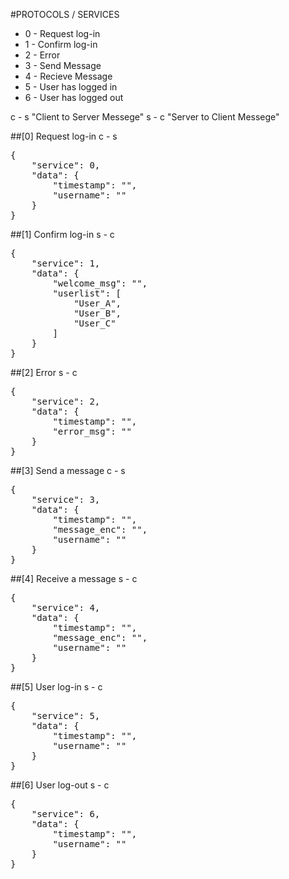 #PROTOCOLS / SERVICES
 * 0 - Request log-in
 * 1 - Confirm log-in
 * 2 - Error
 * 3 - Send Message
 * 4 - Recieve Message
 * 5 - User has logged in
 * 6 - User has logged out

c - s "Client to Server Messege"
s - c "Server to Client Messege"

##[0] Request log-in c - s
<pre>
{
	"service": 0,
	"data": {
		"timestamp": "",
		"username": ""
	}
}
</pre>

##[1] Confirm log-in s - c
<pre>
{
	"service": 1,
	"data": {
		"welcome_msg": "",
		"userlist": [
			"User_A",
			"User_B",
			"User_C"
		]
	}
}
</pre>

##[2] Error s - c
<pre>
{
	"service": 2,
	"data": {
		"timestamp": "",
		"error_msg": ""
	}
}
</pre>

##[3] Send a message c - s
<pre>
{
	"service": 3,
	"data": {
		"timestamp": "",
		"message_enc": "",
		"username": ""
	}
}
</pre>

##[4] Receive a message s - c
<pre>
{
	"service": 4,
	"data": {
		"timestamp": "",
		"message_enc": "",
		"username": ""
	}
}
</pre>

##[5] User log-in s - c
<pre>
{
	"service": 5,
	"data": {
		"timestamp": "",
		"username": ""
	}
}
</pre>

##[6] User log-out s - c
<pre>
{
	"service": 6,
	"data": {
		"timestamp": "",
		"username": ""
	}
}
</pre>
